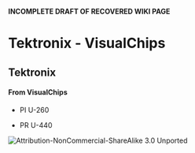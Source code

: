 **INCOMPLETE DRAFT OF RECOVERED WIKI PAGE**

# Tektronix - VisualChips


	

	
	


## Tektronix


	

		


#### From VisualChips


		

		

		

-  PI U-260

-  PR U-440


![Attribution-NonCommercial-ShareAlike 3.0 Unported](http://i.creativecommons.org/l/by-nc-sa/3.0/88x31.png)

